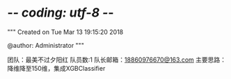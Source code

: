 # -*- coding: utf-8 -*-
"""
Created on Tue Mar 13 19:15:20 2018

@author: Administrator
"""

团队：最美不过夕阳红
队员数:1
队长邮箱：18860976670@163.com
主要思路：降维降至150维，集成XGBClassifier 